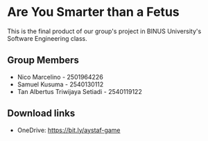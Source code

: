 # Are You Smarter than a Fetus
This is the final product of our group's project in BINUS University's Software Engineering class.

## Group Members
- Nico Marcelino - 2501964226
- Samuel Kusuma - 2540130112
- Tan Albertus Triwijaya Setiadi - 2540119122

## Download links
- OneDrive: https://bit.ly/aystaf-game
